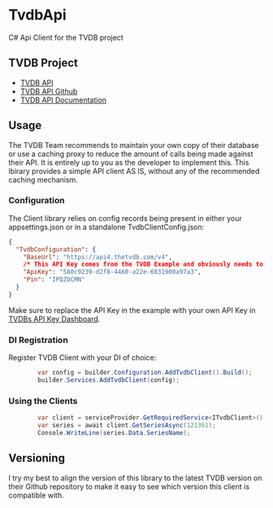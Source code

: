 # TvdbApi
C# Api Client for the TVDB project

## TVDB Project
- [TVDB API](https://thetvdb.com)
- [TVDB API Github](https://github.com/thetvdb/v4-api)
- [TVDB API Documentation](https://thetvdb.github.io/v4-api)

## Usage
The TVDB Team recommends to maintain your own copy of their database or use a caching proxy to reduce the amount of calls being made against their API.
It is entirely up to you as the developer to implement this. This lbirary provides a simple API client AS IS, without any of the recommended caching mechanism.

### Configuration
The Client library relies on config records being present in either your appsettings.json or in a standalone TvdbClientConfig.json:
```json
{
  "TvdbConfiguration": {
    "BaseUrl": "https://api4.thetvdb.com/v4",
    /* This API Key comes from the TVDB Example and obviously needs to be replaced in production */
    "ApiKey": "580c9239-d2f8-4460-a22e-6831900a97a3",
    "Pin": "IPQZOCMN"
  }
}
```
Make sure to replace the API Key in the example with your own API Key in [TVDBs API Key Dashboard](https://www.thetvdb.com/dashboard/account/apikey).

### DI Registration
Register TVDB Client with your DI of choice:

```csharp
        var config = builder.Configuration.AddTvdbClient().Build();
        builder.Services.AddTvdbClient(config);
```

### Using the Clients
```csharp
        var client = serviceProvider.GetRequiredService<ITvdbClient>();
        var series = await client.GetSeriesAsync(121361);
        Console.WriteLine(series.Data.SeriesName);
```

## Versioning
I try my best to align the version of this library to the latest TVDB version on their Github repository to make it easy to see which version this client is compatible with.
